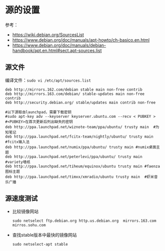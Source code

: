 # 源的设置

参考：

- <https://wiki.debian.org/SourcesList>
- <https://www.debian.org/doc/manuals/apt-howto/ch-basico.en.html>
- <https://www.debian.org/doc/manuals/debian-handbook/apt.en.html#sect.apt-sources.list>

## 源文件

编译文件：`sudo vi /etc/apt/sources.list`

```
deb http://mirrors.162.com/debian stable main non-free contrib
deb http://mirrors.163.com/debian/ stable-updates main non-free contrib
deb http://security.debian.org/ stable/updates main contrib non-free

#以下源取自launchpad，需要下载密钥
#sudo apt-key adv --keyserver keyserver.ubuntu.com --recv < PUBKEY >
#<PUBKEY>在首次更新后列出缺失的密钥
deb http://ppa.launchpad.net/wiznote-team/ppa/ubuntu/ trusty main  #为知笔记
deb http://ppa.launchpad.net/fcitx-team/nightly/ubuntu/ trusty main  #fcitx输入法
deb http://ppa.launchpad.net/numix/ppa/ubuntu/ trusty main #numix桌面主题
deb http://ppa.launchpad.net/peterlevi/ppa/ubuntu/ trusty main  #variety墙纸
deb http://ppa.launchpad.net/tiheum/equinox/ubuntu trusty main #faenza图标主题
deb http://ppa.launchpad.net/timxx/xmradio/ubuntu trusty main  #虾米音乐广播
```

## 源速度测试

- 比较镜像网站

  `sudo netselect ftp.debian.org http.us.debian.org  mirrors.163.com mirros.sohu.com`

- 查找stable版本中最快的镜像网站

  `sudo netselect-apt stable`
